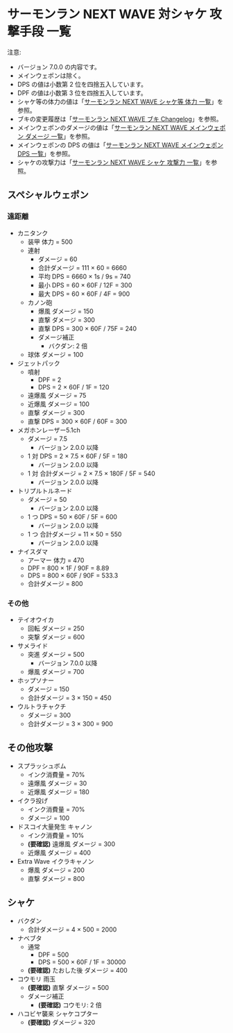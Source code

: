 # サーモンラン NEXT WAVE 対シャケ 攻撃手段 一覧

注意:

- バージョン 7.0.0 の内容です。
- メインウェポンは除く。
- DPS の値は小数第 2 位を四捨五入しています。
- DPF の値は小数第 3 位を四捨五入しています。
- シャケ等の体力の値は「[サーモンラン NEXT WAVE シャケ等 体力 一覧](../hp-list.md)」を参照。
- ブキの変更履歴は「[サーモンラン NEXT WAVE ブキ Changelog](CHANGELOG.md)」を参照。
- メインウェポンのダメージの値は「[サーモンラン NEXT WAVE メインウェポン ダメージ 一覧](main/damage-list.md)」を参照。
- メインウェポンの DPS の値は「[サーモンラン NEXT WAVE メインウェポン DPS 一覧](main/dps-list.md)」を参照。
- シャケの攻撃力は「[サーモンラン NEXT WAVE シャケ 攻撃力 一覧](../salmonids/list.md)」を参照。

## スペシャルウェポン

### 遠距離

- カニタンク
	- 装甲 体力 = 500
	- 連射
		- ダメージ = 60
		- 合計ダメージ = 111 × 60 = 6660
		- 平均 DPS = 6660 × 1s / 9s = 740
		- 最小 DPS = 60 × 60F / 12F = 300
		- 最大 DPS = 60 × 60F / 4F = 900
	- カノン砲
		- 爆風 ダメージ = 150
		- 直撃 ダメージ = 300
		- 直撃 DPS = 300 × 60F / 75F = 240
		- ダメージ補正
			- バクダン: 2 倍
	- 球体 ダメージ = 100
- ジェットパック
	- 噴射
		- DPF = 2
		- DPS = 2 × 60F / 1F = 120
	- 遠爆風 ダメージ = 75
	- 近爆風 ダメージ = 100
	- 直撃 ダメージ = 300
	- 直撃 DPS = 300 × 60F / 60F = 300
- メガホンレーザー5.1ch
	- ダメージ = 7.5
		- バージョン 2.0.0 以降
	- 1 対 DPS = 2 × 7.5 × 60F / 5F = 180
		- バージョン 2.0.0 以降
	- 1 対 合計ダメージ = 2 × 7.5 × 180F / 5F = 540
		- バージョン 2.0.0 以降
- トリプルトルネード
	- ダメージ = 50
		- バージョン 2.0.0 以降
	- 1 つ DPS = 50 × 60F / 5F = 600
		- バージョン 2.0.0 以降
	- 1 つ 合計ダメージ = 11 × 50 = 550
		- バージョン 2.0.0 以降
- ナイスダマ
	- アーマー 体力 = 470
	- DPF = 800 × 1F / 90F = 8.89
	- DPS = 800 × 60F / 90F = 533.3
	- 合計ダメージ = 800

### その他

- テイオウイカ
	- 回転 ダメージ = 250
	- 突撃 ダメージ = 600
- サメライド
	- 突進 ダメージ = 500
		- バージョン 7.0.0 以降
	- 爆風 ダメージ = 700
- ホップソナー
	- ダメージ = 150
	- 合計ダメージ = 3 × 150 = 450
- ウルトラチャクチ
	- ダメージ = 300
	- 合計ダメージ = 3 × 300 = 900

## その他攻撃

- スプラッシュボム
	- インク消費量 = 70%
	- 遠爆風 ダメージ = 30
	- 近爆風 ダメージ = 180
- イクラ投げ
	- インク消費量 = 70%
	- ダメージ = 100
- ドスコイ大量発生 キャノン
	- インク消費量 = 10%
	- **(要確認)** 遠爆風 ダメージ = 300
	- 近爆風 ダメージ = 400
- Extra Wave イクラキャノン
	- 爆風 ダメージ = 200
	- 直撃 ダメージ = 800

## シャケ

- バクダン
	- 合計ダメージ = 4 × 500 = 2000
- ナベブタ
	- 通常
		- DPF = 500
		- DPS = 500 × 60F / 1F = 30000
	- **(要確認)** たおした後 ダメージ = 400
- コウモリ 雨玉
	- **(要確認)** 直撃 ダメージ = 500
	- ダメージ補正
		- **(要確認)** コウモリ: 2 倍
- ハコビヤ襲来 シャケコプター
	- **(要確認)** ダメージ = 320

